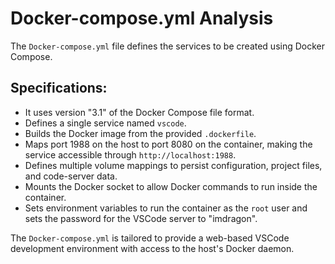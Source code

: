 # Docker-compose.yml Analysis

The `Docker-compose.yml` file defines the services to be created using Docker Compose.

## Specifications:

- It uses version "3.1" of the Docker Compose file format.
- Defines a single service named `vscode`.
- Builds the Docker image from the provided `.dockerfile`.
- Maps port 1988 on the host to port 8080 on the container, making the service accessible through `http://localhost:1988`.
- Defines multiple volume mappings to persist configuration, project files, and code-server data.
- Mounts the Docker socket to allow Docker commands to run inside the container.
- Sets environment variables to run the container as the `root` user and sets the password for the VSCode server to "imdragon".

The `Docker-compose.yml` is tailored to provide a web-based VSCode development environment with access to the host's Docker daemon.
